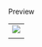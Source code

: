 Preview

<table>
  <tr>
    <td colspan="2"><img src="https://user-images.githubusercontent.com/66781740/137217796-3a51f8a1-0463-4bf6-9602-768a091949d8.png" /></td>
  </tr>
  <tr>
    <td>
      <img src"https://user-images.githubusercontent.com/66781740/137218166-f340d61a-5aa9-4dc9-8ebf-a6eb6c5a0755.png" />
    </td>
    <td>
      <img src"https://user-images.githubusercontent.com/66781740/137218333-94c72594-199b-488d-9c23-d1642863b8a6.png" />
    </td>
  </tr>
</table>
